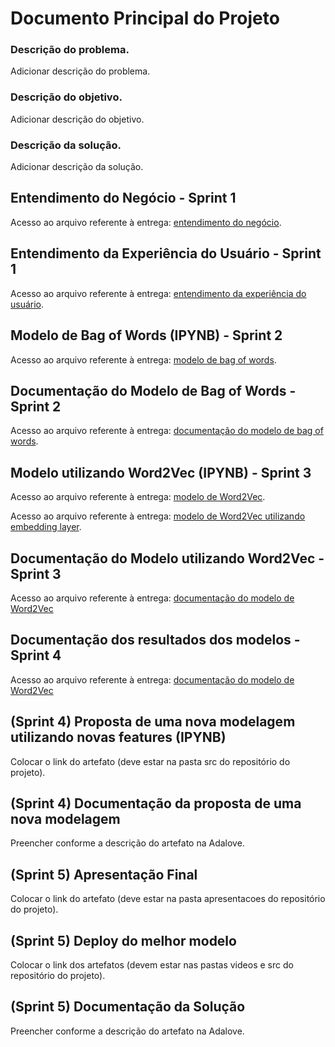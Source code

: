 # Documento Principal do Projeto

### Descrição do problema.
Adicionar descrição do problema.
### Descrição do objetivo.
Adicionar descrição do objetivo.
### Descrição da solução.
Adicionar descrição da solução.

## Entendimento do Negócio - Sprint 1

Acesso ao arquivo referente à entrega: [entendimento do negócio](https://github.com/2023M6T4-Inteli/Projeto01/blob/Dev/documentos/EntendimentoNegocio.md).

## Entendimento da Experiência do Usuário - Sprint 1

Acesso ao arquivo referente à entrega: [entendimento da experiência do usuário](https://github.com/2023M6T4-Inteli/Projeto01/blob/Dev/documentos/EntendimentoUX.md). 

## Modelo de Bag of Words (IPYNB) - Sprint 2

Acesso ao arquivo referente à entrega: [modelo de bag of words](https://github.com/2023M6T4-Inteli/Projeto01/blob/Dev/src/notebook/ModeloPLN_grupo1_sprint3.ipynb). 

## Documentação do Modelo de Bag of Words - Sprint 2

Acesso ao arquivo referente à entrega: [documentação do modelo de bag of words](https://github.com/2023M6T4-Inteli/Projeto01/blob/Dev/documentos/Notebook.md).

##  Modelo utilizando Word2Vec (IPYNB) - Sprint 3

Acesso ao arquivo referente à entrega: [modelo de Word2Vec](https://github.com/2023M6T4-Inteli/Projeto01/blob/Dev/src/notebook/ModeloPLN_grupo1_sprint3.ipynb).

Acesso ao arquivo referente à entrega: [modelo de Word2Vec utilizando embedding layer](https://github.com/2023M6T4-Inteli/Projeto01/blob/Dev/src/notebook/EmbeddingLayer_grupo1_sprint3.ipynb).

## Documentação do Modelo utilizando Word2Vec - Sprint 3

Acesso ao arquivo referente à entrega: [documentação do modelo de Word2Vec](https://github.com/2023M6T4-Inteli/Projeto01/blob/Dev/documentos/Word2Vec.md)

## Documentação dos resultados dos modelos - Sprint 4

Acesso ao arquivo referente à entrega: [documentação do modelo de Word2Vec](https://github.com/2023M6T4-Inteli/Projeto01/blob/Dev/documentos/Resultados.md)

## (Sprint 4) Proposta de uma nova modelagem utilizando novas features (IPYNB)

Colocar o link do artefato (deve estar na pasta src do repositório do projeto).

## (Sprint 4) Documentação da proposta de uma nova modelagem

Preencher conforme a descrição do artefato na Adalove.

## (Sprint 5) Apresentação Final

Colocar o link do artefato (deve estar na pasta apresentacoes do repositório do projeto).

## (Sprint 5) Deploy do melhor modelo

Colocar o link dos artefatos (devem estar nas pastas videos e src do repositório do projeto).

## (Sprint 5) Documentação da Solução

Preencher conforme a descrição do artefato na Adalove.
